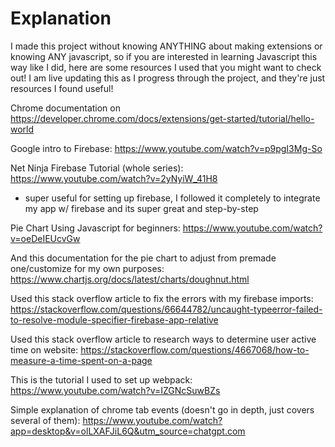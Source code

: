 # Explanation
I made this project without knowing ANYTHING about making extensions or knowing ANY javascript, so if you are interested in learning Javascript this way like I did, here are some resources I used that you might want to check out! I am live updating this as I progress through the project, and they're just resources I found useful! 

Chrome documentation on https://developer.chrome.com/docs/extensions/get-started/tutorial/hello-world

Google intro to Firebase: https://www.youtube.com/watch?v=p9pgI3Mg-So

Net Ninja Firebase Tutorial (whole series): https://www.youtube.com/watch?v=2yNyiW_41H8
- super useful for setting up firebase, I followed it completely to integrate my app w/ firebase and its super great and step-by-step

Pie Chart Using Javascript for beginners: https://www.youtube.com/watch?v=oeDeIEUcvGw

And this documentation for the pie chart to adjust from premade one/customize for my own purposes: https://www.chartjs.org/docs/latest/charts/doughnut.html

Used this stack overflow article to fix the errors with my firebase imports: https://stackoverflow.com/questions/66644782/uncaught-typeerror-failed-to-resolve-module-specifier-firebase-app-relative

Used this stack overflow article to research ways to determine user active time on website: https://stackoverflow.com/questions/4667068/how-to-measure-a-time-spent-on-a-page

This is the tutorial I used to set up webpack: https://www.youtube.com/watch?v=IZGNcSuwBZs

Simple explanation of chrome tab events (doesn't go in depth, just covers several of them): https://www.youtube.com/watch?app=desktop&v=olLXAFJiL6Q&utm_source=chatgpt.com